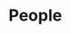 
People
======

<div id="people-viewer"></div>

<div id="people-controls"></div>

<script type="module" src="./widgets/config.js"></script>

<script type="module" src="/widgets/people.js"></script>

<script type="module">
"use strict";
import { Cfg } from "/widgets/config.js";
import { People } from "/widgets/people.js";

let people_viewer = document.getElementById('people-viewer'),
    people_controls = document.getElementById('people-controls'),
    /* Edit controls */
    edit_button = document.createElement('button'),
    remove_button = document.createElement('button'),
    return_button = document.createElement('button'),
    /* Save controls */
    save_button = document.createElement('button'),
    cancel_button = document.createElement('button'),
    params = new URLSearchParams(window.location.search),
    cl_people_id = params.get('cl_people_id'),
    prefix_path = Cfg.prefix_path;

function as_bool(s) {
    if (s.startsWith('t') || s.startsWith('T') || s.startsWith('1')) {
        return true;
    }
    return false;
}

function normalize_person(data) {
    let m = new Map();
    for (const key of Object.keys(data)) {
        switch(key) {
            case "caltech":
                m[key] = as_bool(data[key]);
                break;
            case "faculty":
                m[key] = as_bool(data[key]);
                break;
            case "jpl":
                m[key] = as_bool(data[key]);
                break;
            case "alumn":
                m[key] = as_bool(data[key]);
                break;
            default:
                m[key] = data[key];
        }
    }
    return m
}


function savePeople() {
    let elem = document.querySelector('#people-viewer > people-input');
    console.log("DEBUG savePeople() partially implemented.", elem, elem.value);
    if (elem !== null) {
        let data = elem.value,
            src = JSON.stringify(normalize_person(data)),
            method = 'POST';
        /* FIXME: Validate form */
        /* FIXME: turn form into people object, send to API */
        /* FIXME: if successful return to list otherwise show error and remain on form */
        console.log(`DEBUG before cl_people_id -> ${cl_people_id}`)
        if (cl_people_id == null) {
            cl_people_id = data['cl_people_id'];
            method = 'PUT';
        }
        console.log(`DEBUG cl_people_id -> ${cl_people_id} method -> ${method}`)
        let oReq = new XMLHttpRequest(),
            api_path = `${prefix_path}/api/people/${cl_people_id}`;
        console.log("DEBUG data", typeof(data), data);
        console.log("DEBUG src", typeof(src), src);
        console.log(`DEBUG api_path ${api_path}`);
        oReq.addEventListener('load', function () {
            console.log(`DEBUG load recieved`);
            window.history.go(-1);
        });
        oReq.open(method, api_path);
        oReq.setRequestHeader("Content-Type", "application/json;charset=UTF-8");
        oReq.send(src);
    }
}

function cancelPeople() {
    if (cl_people_id == null) {
        returnToPeopleList();
        return;
    }
    /* Reload the current page in display mode */
    window.history.go();
}

function createPeople() {
    let people_viewer = document.getElementById('people-viewer'),
        /* Editor for people */
        people_input = document.createElement('people-input');
    people_viewer.innerHTML = '';
    people_viewer.appendChild(people_input);
    show_save_buttons();
}


function returnToPeopleList() {
    let numberOfEntries = window.history.length;
    if (numberOfEntries > 1) {
        window.history.back();
    } else {
        window.location.href = `${prefix_path}/app/people.html`;
    }
}

function removePeople() {
    let oReq = new XMLHttpRequest(),
        api_path = `${prefix_path}/api/people/${cl_people_id}`;
    oReq.addEventListener('load', function () {
        returnToPeopleList();
    });
    oReq.open('DELETE', api_path);
    oReq.send();
}


function show_edit_buttons() {
    people_controls.innerHTML = '';
    people_controls.appendChild(edit_button);
    people_controls.appendChild(remove_button);
    people_controls.appendChild(return_button);
    /* FIXME: Need to wire up actions of each button */
}

function show_save_buttons() {
    people_controls.innerHTML = '';
    people_controls.appendChild(save_button);
    people_controls.appendChild(cancel_button);
    /* FIXME: Need to wire up actions of each button */
}

function editPeople() {
    console.log("DEBUG editPeople() cl_people_id ->", cl_people_id);
    let src = this.responseText,
        obj = JSON.parse(src),
        /* Display Editor for people */
        people_editor = document.createElement('people-input'),
        people_viewer = document.getElementById('people-viewer');
    people_editor.value = obj;
    people_viewer.innerHTML = '';
    people_viewer.appendChild(people_editor);
    show_save_buttons();
}

function updatePeople() {
    let elem = document.querySelector('div#people-viewer people-display'),
        people_id = elem.getAttribute('cl_people_id'),
        oReq = new XMLHttpRequest();

    oReq.addEventListener('load', editPeople);
    oReq.open('GET', `${prefix_path}/api/people/${people_id}`);
    oReq.send();
}

function displayPeople() {
    let src = this.responseText,
        obj = JSON.parse(src),
        /* Display people */
        people_display = document.createElement('people-display');
    people_display.value = obj;
    people_viewer.innerHTML = '';
    people_viewer.appendChild(people_display);
    show_edit_buttons();
}

function retrievePeople(cl_people_id) {
    let oReq = new XMLHttpRequest();
    oReq.addEventListener('load', displayPeople);
    oReq.open('GET', `${prefix_path}/api/people/${cl_people_id}`);
    oReq.send();
}

save_button.innerHTML = 'Save';
save_button.addEventListener('click', savePeople, false);
cancel_button.innerHTML = 'Cancel';
cancel_button.addEventListener('click', cancelPeople, false);
edit_button.innerHTML = 'Edit';
edit_button.addEventListener('click', updatePeople, false);
remove_button.innerHTML = 'Remove';
remove_button.addEventListener('click', removePeople, false);
return_button.innerHTML = "Return to list";
return_button.addEventListener('click', returnToPeopleList, false);
if (! cl_people_id) {
    createPeople();
} else {
    retrievePeople(cl_people_id);
}
</script>
